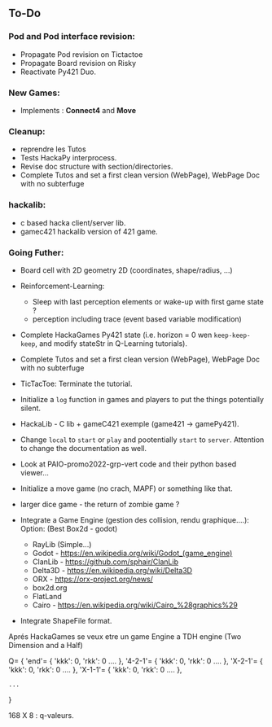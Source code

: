 ## To-Do

### Pod and Pod interface revision:

- Propagate Pod revision on Tictactoe
- Propagate Board revision on Risky
- Reactivate Py421 Duo.

### New Games:

- Implements : **Connect4** and **Move**


### Cleanup:

- reprendre les Tutos
- Tests HackaPy interprocess.
- Revise doc structure with section/directories.
- Complete Tutos and set a first clean version (WebPage), WebPage Doc with no subterfuge

### hackalib:

- c based hacka client/server lib.
- gamec421 hackalib version of 421 game.

### Going Futher:

- Board cell with 2D geometry 2D (coordinates, shape/radius, ...)

- Reinforcement-Learning:
	* Sleep with last perception elements or wake-up with first game state ?
	* perception including trace (event based variable modification)
- Complete HackaGames Py421 state (i.e. horizon = 0 wen `keep-keep-keep`, and modify stateStr in Q-Learning tutorials).
- Complete Tutos and set a first clean version (WebPage), WebPage Doc with no subterfuge

- TicTacToe: Terminate the tutorial.
- Initialize a `log` function in games and players to put the things potentially silent.
- HackaLib - C lib + gameC421 exemple (game421 -> gamePy421).
- Change `local` to `start` or `play` and pootentially `start` to `server`. Attention to change the documentation as well.
- Look at PAIO-promo2022-grp-vert code and their python based viewer...
- Initialize a move game (no crach, MAPF) or something like that.
- larger dice game - the return of zombie game ?
- Integrate a Game Engine (gestion des collision, rendu graphique....): Option: (Best Box2d - godot)
	+ RayLib (Simple...)
	+ Godot - https://en.wikipedia.org/wiki/Godot_(game_engine)
	+ ClanLib - https://github.com/sphair/ClanLib
	+ Delta3D - https://en.wikipedia.org/wiki/Delta3D
	+ ORX - https://orx-project.org/news/
	+ box2d.org
	+ FlatLand
	+ Cairo - https://en.wikipedia.org/wiki/Cairo_%28graphics%29
- Integrate ShapeFile format.

Aprés HackaGames se veux etre un game Engine a TDH engine (Two Dimension and a Half)

Q= {
    'end'= { 'kkk': 0, 'rkk': 0 .... },
    '4-2-1'= { 'kkk': 0, 'rkk': 0 .... },
    'X-2-1'= { 'kkk': 0, 'rkk': 0 .... },
    'X-1-1'= { 'kkk': 0, 'rkk': 0 .... },

    ...
 }

 168 X 8 : q-valeurs.